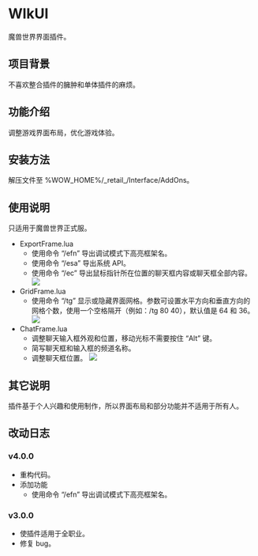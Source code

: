# WlkUI
魔兽世界界面插件。

## 项目背景
不喜欢整合插件的臃肿和单体插件的麻烦。

## 功能介绍
调整游戏界面布局，优化游戏体验。

## 安装方法
解压文件至 %WOW_HOME%/_retail\_/Interface/AddOns。

## 使用说明
只适用于魔兽世界正式服。

- ExportFrame.lua
  - 使用命令 “/efn” 导出调试模式下高亮框架名。  
  - 使用命令 “/esa” 导出系统 API。
  - 使用命令 “/ec” 导出鼠标指针所在位置的聊天框内容或聊天框全部内容。
  ![](https://github.com/czy211/picture-library/blob/master/resources/wlk-ui/ExportFrame.jpg)
- GridFrame.lua
  - 使用命令 “/tg” 显示或隐藏界面网格。参数可设置水平方向和垂直方向的网格个数，使用一个空格隔开（例如：/tg 80 40），默认值是 64 和 36。
  ![](https://github.com/czy211/picture-library/blob/master/resources/wlk-ui/GridFrame.jpg)
- ChatFrame.lua
  - 调整聊天输入框外观和位置，移动光标不需要按住 “Alt” 键。
  - 简写聊天框和输入框的频道名称。
  - 调整聊天框位置。
  ![](https://github.com/czy211/picture-library/blob/master/resources/wlk-ui/ChatFrame.jpg)
  
## 其它说明
插件基于个人兴趣和使用制作，所以界面布局和部分功能并不适用于所有人。

## 改动日志
### v4.0.0
- 重构代码。
- 添加功能
  - 使用命令 “/efn” 导出调试模式下高亮框架名。

### v3.0.0
- 使插件适用于全职业。
- 修复 bug。
